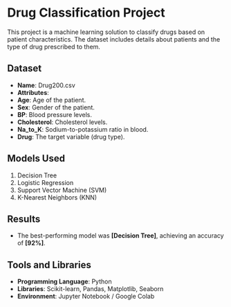 # Drug Classification Project

This project is a machine learning solution to classify drugs based on patient characteristics. The dataset includes details about patients and the type of drug prescribed to them.

## Dataset
- **Name**: Drug200.csv
- **Attributes**:
- **Age**: Age of the patient.
- **Sex**: Gender of the patient.
- **BP**: Blood pressure levels.
- **Cholesterol**: Cholesterol levels.
- **Na_to_K**: Sodium-to-potassium ratio in blood.
- **Drug**: The target variable (drug type).

## Models Used
1. Decision Tree
2. Logistic Regression
3. Support Vector Machine (SVM)
4. K-Nearest Neighbors (KNN)

## Results
- The best-performing model was **[Decision Tree]**, achieving an accuracy of **[92%]**.
  
## Tools and Libraries
- **Programming Language**: Python
- **Libraries**: Scikit-learn, Pandas, Matplotlib, Seaborn
- **Environment**: Jupyter Notebook / Google Colab
